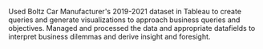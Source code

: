 Used Boltz Car Manufacturer's 2019-2021 dataset in Tableau to create queries and generate visualizations to approach business queries and objectives. Managed and processed the data and appropriate datafields to interpret business dilemmas and derive insight and foresight. 
